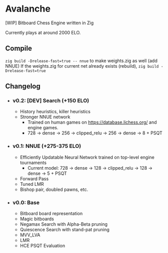 # Avalanche

[WIP] Bitboard Chess Engine written in Zig

Currently plays at around 2000 ELO.

## Compile

`zig build -Drelease-fast=true -- nnue` to make weights.zig as well (add NNUE)
If the weights.zig for current net already exists (rebuild), `zig build -Drelease-fast=true`

## Changelog

- ### v0.2: [DEV] Search  (+150 ELO)
    - History heuristics, killer heuristics
    - Stronger NNUE network
        - Trained on human games on https://database.lichess.org/ and engine games.
        - 728 -> dense -> 256 -> clipped_relu -> 256 -> dense -> 8 + PSQT

- ### v0.1: NNUE  (+275-375 ELO)
    - Efficiently Updatable Neural Network trained on top-level engine tournaments
        - Current model: 728 -> dense -> 128 -> clipped_relu -> 128 -> dense -> 5 + PSQT
    - Forward Pass
    - Tuned LMR
    - Bishop pair, doubled pawns, etc.

- ### v0.0: Base
    - Bitboard board representation
    - Magic bitboards
    - Negamax Search with Alpha-Beta pruning
    - Quiescence Search with stand-pat pruning
    - MVV_LVA
    - LMR
    - HCE PSQT Evaluation
